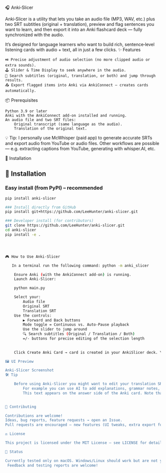 🎧 Anki‑Slicer

Anki‑Slicer is a utility that lets you take an audio file (MP3, WAV, etc.) plus two SRT subtitles (original + translation), preview and flag sentences you want to learn, and then export it into an Anki flashcard deck — fully synchronized with the audio.

It’s designed for language learners who want to build rich, sentence‑level listening cards with audio + text, all in just a few clicks.
✨ Features

    ⏯️ Precise adjustment of audio selection (no more clipped audio or extra sounds).
    🕹 Slider & Time Display to seek anywhere in the audio.
    🔎 Search subtitles (original, translation, or both) and jump through results.
    📤 Export flagged items into Anki via AnkiConnect — creates cards automatically.
   

📦 Prerequisites

    Python 3.9 or later
    Anki with the AnkiConnect add‑on installed and running.
    An audio file and two SRT files:
        Original transcript (same language as the audio).
        Translation of the original text.

💡 Tip: I personally use McWhisper (paid app) to generate accurate SRTs and export audio from YouTube or audio files. Other workflows are possible — e.g. extracting captions from YouTube, generating with whisper.AI, etc.

🚀 Installation

## 🚀 Installation

### Easy install (from PyPI) – **recommended**
```bash
pip install anki-slicer

### Install directly from GitHub
pip install git+https://github.com/LeeHunter/anki-slicer.git

### Developer install (for contributors)
git clone https://github.com/LeeHunter/anki-slicer.git
cd anki-slicer
pip install -e .




🎮 How to Use Anki‑Slicer

   In a terminal run the following command: python -m anki_slicer

    Ensure Anki (with the AnkiConnect add-on) is running.
    Launch Anki‑Slicer:

    python main.py

    Select your:
        Audio file
        Original SRT
        Translation SRT
    Use the controls:
        ▶ Forward and Back buttons
        Mode toggle = Continuous vs. Auto‑Pause playback
        Use the slider to jump around
        🔍 Search subtitles (Original / Translation / Both)
        =/- buttons for precise editing of the selection length
        
    
    Click Create Anki Card → card is created in your AnkiSlicer deck. You can specify the name of the Anki deck. If a deck with that name doesn't exist it will be created. 

🖼 UI Preview

Anki-Slicer Screenshot
🛠 Tip

    Before using Anki-Slicer you might want to edit your translation SRT before loading:
        For example you can use AI to add explanations, grammar notes, transliterations etc. 
        This text appears on the answer side of the Anki card. Note that Anki uses HTML for formatting. 
    

🤝 Contributing

Contributions are welcome!
Ideas, bug reports, feature requests → open an Issue.
Pull requests are encouraged — new features (UI tweaks, extra export formats, etc.) are fair game.

⚖️ License

This project is licensed under the MIT License — see LICENSE for details.

🧪 Status

Currently tested only on macOS. Windows/Linux should work but are not yet validated.
 Feedback and testing reports are welcome!

